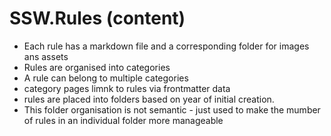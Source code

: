 # SSW.Rules (content) 


- Each rule has a markdown file and a corresponding folder for images ans assets
- Rules are organised into categories
- A rule can belong to multiple categories
- category pages limnk to rules via frontmatter data
- rules are placed into folders based on year of initial creation.
- This folder organisation is not semantic - just used to make the mumber of rules in an individual folder more manageable

